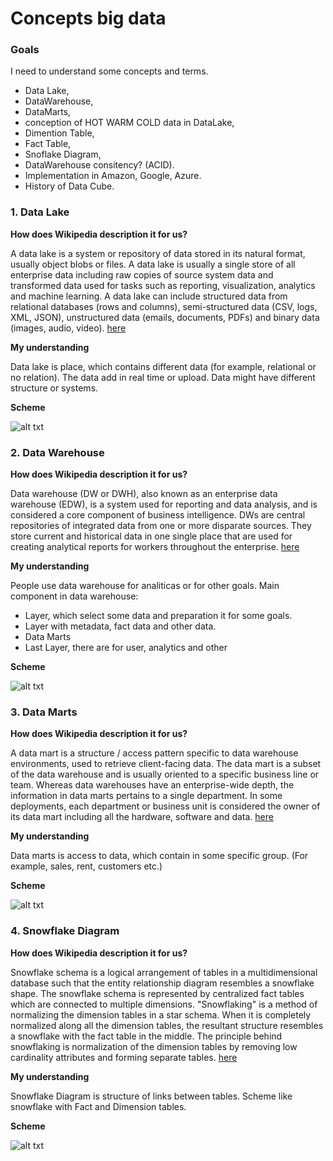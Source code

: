 # Concepts big data 

### Goals

I need to understand some concepts and terms.
- Data Lake, 
- DataWarehouse, 
- DataMarts, 
- conception of HOT WARM COLD data in DataLake, 
- Dimention Table, 
- Fact Table, 
- Snoflake Diagram, 
- DataWarehouse consitency? (ACID). 
- Implementation in Amazon, Google, Azure. 
- History of Data Cube.


### 1. Data Lake

**How does Wikipedia description it for us?**

A data lake is a system or repository of data stored in its natural format, usually object blobs or files. A data lake is usually a single store of all enterprise data including raw copies of source system data and transformed data used for tasks such as reporting, visualization, analytics and machine learning. A data lake can include structured data from relational databases (rows and columns), semi-structured data (CSV, logs, XML, JSON), unstructured data (emails, documents, PDFs) and binary data (images, audio, video). [here](https://en.wikipedia.org/wiki/Data_lake)

**My understanding**

Data lake is place, which contains different data (for example, relational or no relation). The data add in real time or  upload. Data might have different structure or systems.

**Scheme**

![alt txt](https://dzone.com/storage/temp/5066752-screen-shot-2017-04-24-at-111511-am.png)

### 2. Data Warehouse
	
**How does Wikipedia description it for us?**

Data warehouse (DW or DWH), also known as an enterprise data warehouse (EDW), is a system used for reporting and data analysis, and is considered a core component of business intelligence. DWs are central repositories of integrated data from one or more disparate sources. They store current and historical data in one single place that are used for creating analytical reports for workers throughout the enterprise. [here](https://en.wikipedia.org/wiki/Data_warehouse)

**My understanding**

People use data warehouse for analiticas or for other goals. Main component in data warehouse:
- Layer, which select some data and preparation it for some goals.
- Layer with metadata, fact data and other data.
- Data Marts
- Last Layer, there are for user, analytics and other

**Scheme**

![alt txt](https://upload.wikimedia.org/wikipedia/commons/8/8d/Data_warehouse_architecture.jpg)


### 3. Data Marts

**How does Wikipedia description it for us?**

A data mart is a structure / access pattern specific to data warehouse environments, used to retrieve client-facing data. The data mart is a subset of the data warehouse and is usually oriented to a specific business line or team. Whereas data warehouses have an enterprise-wide depth, the information in data marts pertains to a single department. In some deployments, each department or business unit is considered the owner of its data mart including all the hardware, software and data. [here](https://en.wikipedia.org/wiki/Data_mart)

**My understanding**

Data marts is access to data, which contain in some specific group. (For example, sales, rent, customers etc.)

**Scheme**

![alt txt](https://www.guru99.com/images/1/022218_0616_DataWarehou1.png)


### 4. Snowflake Diagram


**How does Wikipedia description it for us?**

Snowflake schema is a logical arrangement of tables in a multidimensional database such that the entity relationship diagram resembles a snowflake shape. The snowflake schema is represented by centralized fact tables which are connected to multiple dimensions. "Snowflaking" is a method of normalizing the dimension tables in a star schema. When it is completely normalized along all the dimension tables, the resultant structure resembles a snowflake with the fact table in the middle. The principle behind snowflaking is normalization of the dimension tables by removing low cardinality attributes and forming separate tables. [here](https://en.wikipedia.org/wiki/Snowflake_schema)

**My understanding**


Snowflake Diagram is structure of links between tables. Scheme like snowflake with Fact and Dimension tables.

**Scheme**

![alt txt](https://upload.wikimedia.org/wikipedia/commons/b/b2/Snowflake-schema.png)

